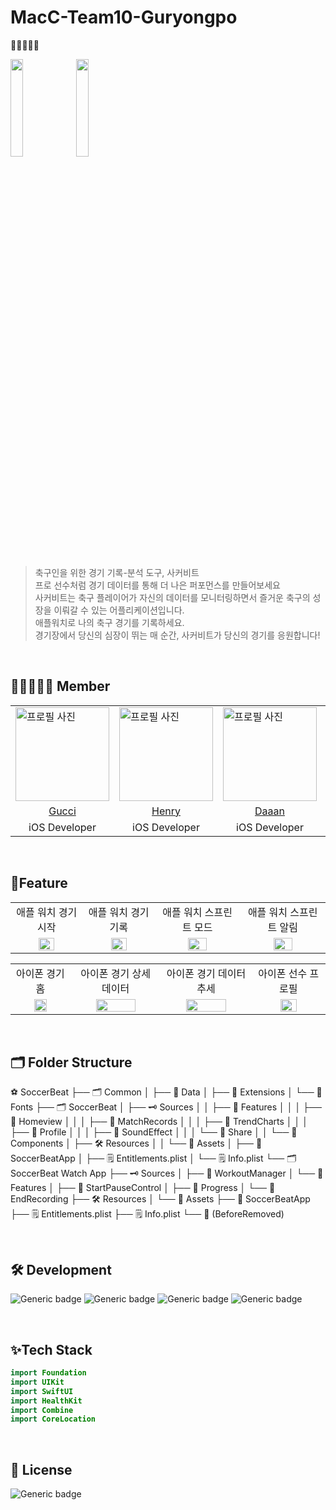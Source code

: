 # MacC-Team10-Guryongpo
🐲🐉🐲🐉🐲

<img src="https://github.com/DeveloperAcademy-POSTECH/MacC-Team10-Guryongpo/assets/52576276/9f48dad1-cad0-43bd-af41-bca03594dce2" width="20%">
<img src="https://github.com/DeveloperAcademy-POSTECH/MacC-Team10-Guryongpo/assets/52576276/4fa19740-8b6c-4974-b99d-f5092aa6acc1" width="20%">

</br>
</br>

> 축구인을 위한 경기 기록-분석 도구, 사커비트 </br>
> 프로 선수처럼 경기 데이터를 통해 더 나은 퍼포먼스를 만들어보세요 </br>
> 사커비트는 축구 플레이어가 자신의 데이터를 모니터링하면서 즐거운 축구의 성장을 이뤄갈 수 있는 어플리케이션입니다. </br>
> 애플워치로 나의 축구 경기를 기록하세요. </br>
> 경기장에서 당신의 심장이 뛰는 매 순간, 사커비트가 당신의 경기를 응원합니다! </br>

</br>

## 🐲🐉🐲🐉🐲 Member
<table>
    <td>
      <img src="https://avatars.githubusercontent.com/Damagucci-Juice" alt="프로필 사진" style="width: 150px;">
    </td>
    <td>
      <img src="https://avatars.githubusercontent.com/Henrykim1111" alt="프로필 사진" style="width: 150px;">
    </td>
    <td>
      <img src="https://avatars.githubusercontent.com/geee3" alt="프로필 사진" style="width: 150px;">
    </td>
   <td>
      <img src="https://avatars.githubusercontent.com/yunwkgus" alt="프로필 사진" style="width: 150px;">
    </td>
  <td>
      <img src="https://avatars.githubusercontent.com/choiuyeong" alt="프로필 사진" style="width: 150px;">
    </td>
   <tr>
    <td align="center"><a href="https://github.com/Damagucci-Juice"> Gucci </a></td>
<td align="center"><a href="https://github.com/Henrykim1111"> Henry </a></td>
    <td align="center"><a href="https://github.com/geee3"> Daaan </a></td>
     <td align="center"><a href="https://github.com/yunwkgus"> Jose </a></td>
<td align="center"><a href="https://github.com/choiuyeong"> Wesley </a></td>
    </tr> 
 <tr>
<td align="center"> iOS Developer </td>
    <td align="center"> iOS Developer </a></td>
<td align="center"> iOS Developer </a></td>
    <td align="center"> UX Engineer </a></td>
    <td align="center"> UXUI Designer  </a></td>
    </tr> 
</table>

</br>

## 📱Feature

<table>
 <tr>
    <td align="center"> 애플 워치 경기 시작 </td>
    <td align="center"> 애플 워치 경기 기록  </td>
    <td align="center"> 애플 워치 스프린트 모드 </td>
    <td align="center"> 애플 워치 스프린트 알림 </td>
</tr> 
<td align="center">
<img src="https://github.com/DeveloperAcademy-POSTECH/MacC-Team10-Guryongpo/assets/52576276/00a271b9-215f-4c95-8603-1c1234c12090" width="50%"></td>
<td align="center">
<img src="https://github.com/DeveloperAcademy-POSTECH/MacC-Team10-Guryongpo/assets/52576276/7209f5ea-32f2-4251-9e67-b88d717ca9a9" width="50%"></td>
<td align="center">
<img src="https://github.com/DeveloperAcademy-POSTECH/MacC-Team10-Guryongpo/assets/52576276/9e1f5aea-97e1-4428-9970-a05544d3e1ed" width="50%"></td>
<td align="center">
<img src="https://github.com/DeveloperAcademy-POSTECH/MacC-Team10-Guryongpo/assets/52576276/0a27797a-049f-4ffc-9907-ce921125c27f" width="50%"></td>
</table>

<table>
 <tr>
    <td align="center"> 아이폰 경기 홈 </td>
    <td align="center"> 아이폰 경기 상세 데이터  </td>
    <td align="center"> 아이폰 경기 데이터 추세 </td>
    <td align="center"> 아이폰 선수 프로필 </td>
</tr> 
<td align="center">
<img src="https://github.com/DeveloperAcademy-POSTECH/MacC-Team10-Guryongpo/assets/52576276/31782424-5391-4f74-abd8-8245345fbe1a" width="50%"></td>
<td align="center">
<img src="https://github.com/DeveloperAcademy-POSTECH/MacC-Team10-Guryongpo/assets/52576276/ccbb8fa3-25ff-4e73-8dbc-7a851d64d739" width="70%"></td>
<td align="center">
<img src="https://github.com/DeveloperAcademy-POSTECH/MacC-Team10-Guryongpo/assets/52576276/e5115cef-c893-4b42-b2f3-299fc56de0ab" width="70%"></td>
<td align="center">
<img src="https://github.com/DeveloperAcademy-POSTECH/MacC-Team10-Guryongpo/assets/52576276/cb4ff231-ab41-42db-8e7f-cde35e973ef5" width="50%"></td>
</table>

</br>

## 🗂️ Folder Structure

⚽️ SoccerBeat
├── 🗂️ Common
│   ├── 📁 Data
│   ├── 📁 Extensions
│   └── 📁 Fonts
├── 🗂️ SoccerBeat
│   ├── 🗝️ Sources
│   │   ├── 📁 Features
│   │   │   ├── 📁 Homeview
│   │   │   ├── 📁 MatchRecords
│   │   │   ├── 📁 TrendCharts
│   │   │   ├── 📁 Profile
│   │   │   ├── 📁 SoundEffect
│   │   │   └── 📁 Share
│   │   └── 📁 Components
│   ├── 🛠️ Resources
│   │   └── 💾 Assets
│   ├── 📄 SoccerBeatApp
│   ├── 🗒️ Entitlements.plist
│   └── 🗒️ Info.plist
└── 🗂️ SoccerBeat Watch App
    ├── 🗝️ Sources
    │   ├── 📁 WorkoutManager
    │   └── 📁 Features
    │       ├── 📁 StartPauseControl
    │       ├── 📁 Progress
    │       └── 📁 EndRecording
    ├── 🛠️ Resources
    │   └── 💾 Assets
    ├── 📄 SoccerBeatApp
    ├── 🗒️ Entitlements.plist
    ├── 🗒️ Info.plist
    └── 📁 (BeforeRemoved)

</br>

## 🛠️ Development

![Generic badge](https://img.shields.io/badge/version-1.0.1-critical.svg)
![Generic badge](https://img.shields.io/badge/iOS-16.0+-green.svg)
![Generic badge](https://img.shields.io/badge/watchOS-9.0+-green.svg)
![Generic badge](https://img.shields.io/badge/Xcode-15.0-blue.svg)

</br>

## ✨Tech Stack

```swift
import Foundation
import UIKit
import SwiftUI
import HealthKit
import Combine
import CoreLocation

```
</br>

## 🔏 License

![Generic badge](https://img.shields.io/badge/MIT_License_-yellow.svg)

